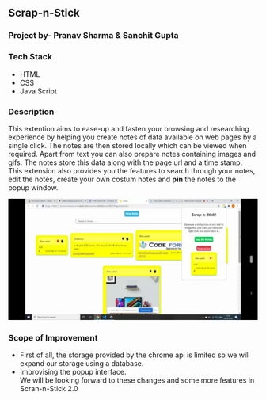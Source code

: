 

                                           
  ## Scrap-n-Stick
 
  
  
  ### Project by- Pranav Sharma & Sanchit Gupta
  
  
  ### Tech Stack
  * HTML
  * CSS
  * Java Script
  
 ### Description
 This extention aims to ease-up and fasten your browsing and researching experience by helping you create notes of data available on web pages by a single click. 
 The notes are then stored locally which can be viewed when required. Apart from text you can also prepare notes containing images and gifs. 
 The notes store this data along with the page url and a time stamp. This extension also provides you the features to search through your notes, edit the notes,  create your own costum notes and **pin** the notes to the popup window.

<img src ="screenshot.jpeg" width="700">

 ### Scope of Improvement
 * First of all, the storage provided by the chrome api is limited so we will expand our storage using a database.
 * Improvising the popup interface.  
 We will be looking forward to these changes and some more features in Scran-n-Stick 2.0
 
  
